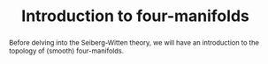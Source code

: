 ---
layout: talk
seminar: seiberg-witten
talk_date: '2025-10-03'
title: Introduction to four-manifolds
speaker: Gil Cavalcanti
abstract: >
  Before delving into the Seiberg-Witten theory, we will have an introduction to the topology of (smooth) four-manifolds.
video_url: https://youtu.be/zTf8WkNalr4
---